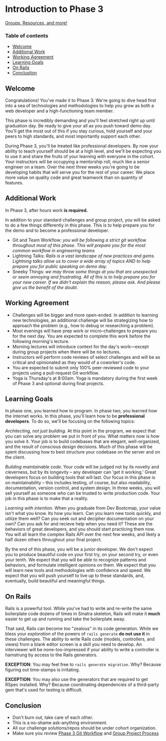 # Introduction to Phase 3

[Groups, Resources, and more!](../../wiki)

### Table of contents
* [Welcome](#welcome)
* [Additional Work](#additional-work)
* [Working Agreement](#working-agreement)
* [Learning Goals](#learning-goals)
* [On Rails](#on-rails)
* [Conclustion](#conclusion)

## Welcome

Congratulations! You've made it to Phase 3. We're going to
dive head first into a sea of technologies and methodologies to help you grow as both a web developer and a high-functioning team member.

This phase is incredibly demanding and you'll feel stretched right up
until graduation day. Be ready to give your all as you push toward demo day.
You'll get the most out of this if you stay curious, hold yourself and your
peers to high standards, and most importantly support each other.

During Phase 3, you'll be treated like professional developers.  By now your ability to teach yourself should be at a high level, and we'll be expecting you to use it and share the fruits of your learning with everyone in the cohort. Your instructors will be occupying a mentorship roll, much like a senior engineer on a team. Over the next three weeks you're going to be developing habits that will serve you for the rest of your career. We place more value on quality code and great teamwork than on quantity of features.

## Additional Work

In Phase 3, after hours work **is required.**

In addition to your standard challenges and group project, you will be
asked to do a few things differently in this phase.  This is to help
prepare you for the demo and to become a professional developer.

- Git and Team Workflow: *you will be following a strict git workflow throughout
most of this phase.  This will prepare you for the most common workflow
in engineering teams*
- Lightning Talks: *Rails is a vast landscape of new practices and gems.
Lightning talks allow us to cover a wide array of topics AND to help
prepare you for public speaking on demo day.*
- Sneeky Things: *we may throw some things at you that are unexpected or
seem annoying and frustrating.  All of this is to help prepare you for
your new career.  If we didn't
explain the reason, please ask.  And please give us the benefit of the
doubt.*

## Working Agreement

- Challenges will be bigger and more open-ended. In addition to learning new technologies, an additional challenge will be strategizing how to approach the problem (e.g., how to debug or researching a problem).
- Most evenings will have prep work or micro-challenges to prepare you for the next day. You are expected to complete this work before the following morning's lecture.
- Morning lectures will introduce context for the day's work—except during group projects when there will be no lectures.
- Instructors will perform code reviews of select challenges and will be as critical and opinionated as they would of a coworker's code.
- You are expected to submit only 100% peer-reviewed code to your projects using a pull-request Git workflow.
- Yoga is Thursday's at 8:00am. Yoga is mandatory during the first week of Phase 3 and optional during final projects.

## Learning Goals

In phase one, you learned how to program. In phase two, you learned how
the internet works. In this phase, you'll learn how to be
**professional developers**. To do so, we'll be focusing on the following topics:

_*Architecting, not just building*_. At this point in the program, we expect that you can solve any problem we put in front of you. What matters now is how you solve it. Your job is to build codebases that are elegant, well-organized, and the result of conscious design decisions. Much of this phase will be spent discussing how to best structure your codebase on the server and on the client.

_*Building maintainable code*_. Your code will be judged not by its novelty and cleverness, but by its longevity – any developer can 'get it working.' Great developers focus on building tools that will last. Our focus in this phase is on maintainability – this includes testing, of course, but also readability, documentation, version control, and system design. In three weeks, you will sell yourself as someone who can be trusted to write production code. Your job in this phase is to make that a reality.

_*Learning with intention*_. When you graduate from Dev Bootcmap, your value isn't what you know. Its how you learn. Can you learn new tools quickly, and utilize them well? Can you seek out and decipher documentation on your own? Can you ask for and recieve help when you need it? These are the behaviors of great developers, and you should start practicing them now. You will all learn the complex Rails API over the next few weeks, and likely a half dozen others throughout your final project.

By the end of this phase, you will be a junior developer. We don't expect you to produce beautiful code on your first try, on your second try, or even your tenth. We expect that you will be able to recognize patterns and behaviors, and formulate intelligent opinions on them. We expect that you will learn new tools and methodologies with confidence and speed. We expect that you will push yourself to live up to these standards, and, eventually, build beautiful and meaningful things.

## On Rails

Rails is a powerful tool.  While you've had to write and re-write the same
boilerplate code dozens of times in Sinatra skeleton, Rails will make it
**much** easier to get up and running and take the boilerplate away.

That said, Rails can become _too_ "zealous" in its code generation.  While we
bless your *exploration* of the powers of `rails generate` **do not use it** in
these challenges.  The ability to write Rails code (models, controllers, and
views) from a blank editor screen is a skill you need to develop.  An
interviewer will be none-too-impressed if your ability to write a controller is
hamstrung by access to the Rails generators.

**EXCEPTION**:  You may feel free to `rails generate migration`.  Why?  Because
figuring out time-stamps is irritating.

**EXCEPTION**:  You may also use the generators that are required to get RSpec
installed.  Why?  Because coordinating dependencies of a third-party gem that's
used for testing is difficult.


## Conclusion

- Don't burn out, take care of each other.
- This is a no-shame ask-anything environment.
- All our challenge solutions/repos should be under cohort organization.
- Make sure you review [Phase 3 Git Workflow](./git-workflow.md#phase-3-github-workflow) and [Group Project
Process](./group_project_process.md)

